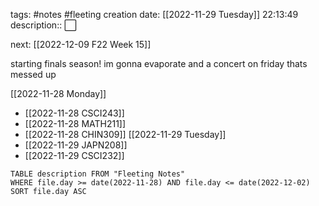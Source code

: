 tags: #notes #fleeting
creation date: [[2022-11-29 Tuesday]] 22:13:49
description:: ⬜ 

next: [[2022-12-09 F22 Week 15]]

starting finals season! im gonna evaporate
and a concert on friday thats messed up

[[2022-11-28 Monday]]
- [[2022-11-28 CSCI243]]
- [[2022-11-28 MATH211]]
- [[2022-11-28 CHIN309]]
[[2022-11-29 Tuesday]]
- [[2022-11-29 JAPN208]]
- [[2022-11-29 CSCI232]]


```dataview
TABLE description FROM "Fleeting Notes"
WHERE file.day >= date(2022-11-28) AND file.day <= date(2022-12-02)
SORT file.day ASC
```